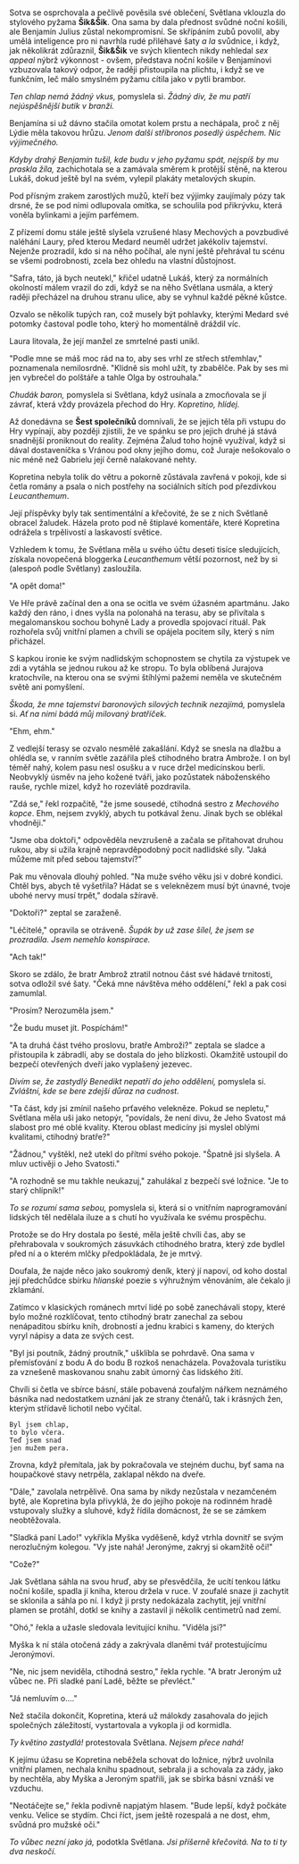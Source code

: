 #

Sotva se osprchovala a pečlivě pověsila své oblečení, Světlana vklouzla do stylového pyžama **Šik&Šik**. Ona sama by dala přednost svůdné noční košili, ale Benjamín Julius zůstal nekompromisní. Se skřípáním zubů povolil, aby umělá inteligence pro ni navrhla rudé přiléhavé šaty *a la* svůdnice, i když, jak několikrát zdůraznil, **Šik&Šik** ve svých klientech nikdy nehledal *sex appeal* nýbrž výkonnost - ovšem, představa noční košile v Benjamínovi vzbuzovala takový odpor, že raději přistoupila na plichtu, i když se ve funkčním, leč málo smyslném pyžamu cítila jako v pytli brambor.  

*Ten chlap nemá žádný vkus,* pomyslela si. *Žádný div, že mu patří nejúspěšnější butik v branži.*

Benjamína si už dávno stačila omotat kolem prstu a nechápala, proč z něj Lýdie měla takovou hrůzu. *Jenom další stříbronos posedlý úspěchem. Nic výjimečného.*

*Kdyby drahý Benjamín tušil, kde budu v jeho pyžamu spát, nejspíš by mu praskla žíla,* zachichotala se a zamávala směrem k protější stěně, na kterou Lukáš, dokud ještě byl na svém, vylepil plakáty metalových skupin.

Pod přísným zrakem zarostlých mužů, kteří bez výjimky zaujímaly pózy tak drsné, že se pod nimi odlupovala omítka, se schoulila pod přikrývku, která voněla bylinkami a jejím parfémem.

Z přízemí domu stále ještě slyšela vzrušené hlasy Mechových a povzbudivé naléhání Laury, před kterou Medard neuměl udržet jakékoliv tajemství. Nejenže prozradil, kdo si na něho počíhal, ale nyní ještě přehrával tu scénu se všemi podrobnosti, zcela bez ohledu na vlastní důstojnost.

"Safra, táto, já bych neutekl," křičel udatně Lukáš, který za normálních okolností málem vrazil do zdi, když se na něho Světlana usmála, a který raději přecházel na druhou stranu ulice, aby se vyhnul každé pěkné kůstce.

Ozvalo se několik tupých ran, což musely být pohlavky, kterými Medard své potomky častoval podle toho, který ho momentálně dráždil víc.

Laura litovala, že její manžel ze smrtelné pasti unikl.

"Podle mne se máš moc rád na to, aby ses vrhl ze střech střemhlav," poznamenala nemilosrdně. "Klidně sis mohl užít, ty zbabělče. Pak by ses mi jen vybrečel do polštáře a tahle Olga by ostrouhala."

*Chudák baron,* pomyslela si Světlana, když usínala a zmocňovala se jí závrať, která vždy provázela přechod do Hry. *Kopretino, hlídej.*

Až donedávna se **Šest společníků** domnívali, že se jejich těla při vstupu do Hry vypínají, aby později zjistili, že ve spánku se pro jejich druhé já stává snadnější proniknout do reality. Zejména Žalud toho hojně využíval, když si dával dostaveníčka s Vránou pod okny jejího domu, což Juraje nešokovalo o nic méně než Gabrielu její černě nalakované nehty.

Kopretina nebyla tolik do větru a pokorně zůstávala zavřená v pokoji, kde si četla romány a psala o nich postřehy na sociálních sítích pod přezdívkou *Leucanthemum*.

Její příspěvky byly tak sentimentální a křečovité, že se z nich Světlaně obracel žaludek. Házela proto pod ně štiplavé komentáře, které Kopretina odrážela s trpělivostí a laskavostí světice.

Vzhledem k tomu, že Světlana měla u svého účtu deseti tisíce sledujících, získala novopečená bloggerka *Leucanthemum* větší pozornost, než by si (alespoň podle Světlany) zasloužila.

"A opět doma!"

Ve Hře právě začínal den a ona se ocitla ve svém úžasném apartmánu. Jako každý den ráno, i dnes vyšla na polonahá na terasu, aby se přivítala s megalomanskou sochou bohyně Lady a provedla spojovací rituál. Pak rozhořela svůj vnitřní plamen a chvíli se opájela pocitem síly, který s ním přicházel.

S kapkou ironie ke svým nadlidským schopnostem se chytila za výstupek ve zdi a vytáhla se jednou rukou až ke stropu. To byla oblíbená Jurajova kratochvíle, na kterou ona se svými štíhlými pažemi neměla ve skutečném světě ani pomyšlení.

*Škoda, že mne tajemství baronových silových technik nezajímá,* pomyslela si. *Ať na nimi bádá můj milovaný bratříček.*

"Ehm, ehm."

Z vedlejší terasy se ozvalo nesmělé zakašlání. Když se snesla na dlažbu a ohlédla se, v ranním světle zazářila pleš ctihodného bratra Ambrože. I on byl téměř nahý, kolem pasu nesl osušku a v ruce držel medicínskou berli. Neobvyklý úsměv na jeho kožené tváři, jako pozůstatek náboženského rauše, rychle mizel, když ho rozevlátě pozdravila.

"Zdá se," řekl rozpačitě, "že jsme sousedé, ctihodná sestro z *Mechového kopce*. Ehm, nejsem zvyklý, abych tu potkával ženu. Jinak bych se oblékal vhodněji."

"Jsme oba doktoři," odpověděla nevzrušeně a začala se přitahovat druhou rukou, aby si užila krajně nepravděpodobný pocit nadlidské síly. "Jaká můžeme mít před sebou tajemství?"

Pak mu věnovala dlouhý pohled. "Na muže svého věku jsi v dobré kondici. Chtěl bys, abych tě vyšetřila? Hádat se s veleknězem musí být únavné, tvoje ubohé nervy musí trpět," dodala sžíravě.

"Doktoři?" zeptal se zaraženě.

"Léčitelé," opravila se otráveně. *Šupák by už zase šílel, že jsem se prozradila. Jsem nemehlo konspirace.*

"Ach tak!"

Skoro se zdálo, že bratr Ambrož ztratil notnou část své hádavé trnitosti, sotva odložil své šaty. "Čeká mne návštěva mého oddělení," řekl a pak cosi zamumlal.

"Prosím? Nerozuměla jsem."

"Že budu muset jít. Pospíchám!"

"A ta druhá část tvého proslovu, bratře Ambroži?" zeptala se sladce a přistoupila k zábradlí, aby se dostala do jeho blízkosti. Okamžitě ustoupil do bezpečí otevřených dveří jako vyplašený jezevec.

*Divím se, že zastydlý Benedikt nepatří do jeho oddělení,* pomyslela si. *Zvláštní, kde se bere zdejší důraz na cudnost.*

"Ta část, kdy jsi zmínil našeho prťavého velekněze. Pokud se nepletu," Světlana měla uši jako netopýr, "povídals, že není divu, že Jeho Svatost má slabost pro mé oblé kvality. Kterou oblast medicíny jsi myslel oblými kvalitami, ctihodný bratře?"

"Žádnou," vyštěkl, než utekl do přítmí svého pokoje. "Špatně jsi slyšela.  A mluv uctivěji o Jeho Svatosti."

"A rozhodně se mu takhle neukazuj," zahulákal z bezpečí své ložnice. "Je to starý chlípník!"

*To se rozumí sama sebou,* pomyslela si, která si o vnitřním naprogramování lidských těl nedělala iluze a s chutí ho využívala ke svému prospěchu.

Protože se do Hry dostala po šesté, měla ještě chvíli čas, aby se přehrabovala v soukromých zásuvkách ctihodného bratra, který zde bydlel před ní a o kterém mlčky předpokládala, že je mrtvý.

Doufala, že najde něco jako soukromý deník, který jí napoví, od koho dostal její předchůdce sbírku *hlianské* poezie s výhružným věnováním, ale čekalo ji zklamání.

Zatímco v klasických románech mrtví lidé po sobě zanechávali stopy, které bylo možné rozklíčovat, tento ctihodný bratr zanechal za sebou nenápaditou sbírku knih, drobností a jednu krabici s kameny, do kterých vyryl nápisy a data ze svých cest.

"Byl jsi poutník, žádný proutník," ušklíbla se pohrdavě. Ona sama v přemísťování z bodu A do bodu B rozkoš nenacházela. Považovala turistiku za vznešeně maskovanou snahu zabít úmorný čas lidského žití.

Chvíli si četla ve sbírce básní, stále pobavená zoufalým nářkem neznámého básníka nad nedostatkem uznání jak ze strany čtenářů, tak i krásných žen, kterým střídavě lichotil nebo vyčítal.

    Byl jsem chlap,
    to bylo včera.
    Teď jsem snad
    jen mužem pera.

Zrovna, když přemítala, jak by pokračovala ve stejném duchu, byť sama na houpačkové stavy netrpěla, zaklapal někdo na dveře.

"Dále," zavolala netrpělivě. Ona sama by nikdy nezůstala v nezamčeném bytě, ale Kopretina byla přivyklá, že do jejího pokoje na rodinném hradě vstupovaly služky a sluhové, když řídila domácnost, že se se zámkem neobtěžovala.

"Sladká paní Lado!" vykřikla Myška vyděšeně, když vtrhla dovnitř se svým nerozlučným kolegou. "Vy jste nahá! Jeronýme, zakryj si okamžitě oči!"

"Cože?"

Jak Světlana sáhla na svou hruď, aby se přesvědčila, že ucítí tenkou látku noční košile, spadla jí kniha, kterou držela v ruce. V zoufalé snaze ji zachytit se sklonila a sáhla po ní. I když ji prsty nedokázala zachytit, její vnitřní plamen se protáhl, dotkl se knihy a zastavil ji několik centimetrů nad zemí.

"Ohó," řekla a užasle sledovala levitující knihu. "Viděla jsi?"

Myška k ní stála otočená zády a zakrývala dlaněmi tvář protestujícímu Jeronýmovi.

"Ne, nic jsem neviděla, ctihodná sestro," řekla rychle. "A bratr Jeroným už vůbec ne. Při sladké paní Ladě, běžte se převléct."

"Já nemluvím o...."

Než stačila dokončit, Kopretina, která už málokdy zasahovala do jejich společných záležitostí, vystartovala a vykopla ji od kormidla.

*Ty květino zastydlá!* protestovala Světlana. *Nejsem přece nahá!*

K jejímu úžasu se Kopretina neběžela schovat do ložnice, nýbrž uvolnila vnitřní plamen, nechala knihu spadnout, sebrala ji a schovala za zády, jako by nechtěla, aby Myška a Jeroným spatřili, jak se sbírka básní vznáší ve vzduchu.

"Neotáčejte se," řekla podivně napjatým hlasem. "Bude lepší, když počkáte venku. Velice se stydím. Chci říct, jsem ještě rozespalá a ne dost, ehm, svůdná pro mužské oči."

*To vůbec nezní jako já,* podotkla Světlana.  *Jsi příšerně křečovitá. Na to ti ty dva neskočí.*
